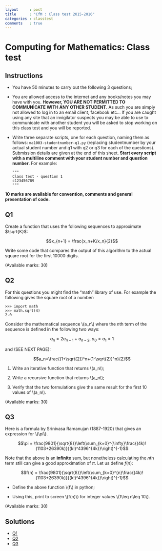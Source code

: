 ```yaml
---
layout     : post
title      : "CfM : Class test 2015-2016"
categories : classtest
comments   : true
---
```

# Computing for Mathematics: Class test

## Instructions

-   You have 50 minutes to carry out the following 3 questions;
-   You are allowed access to the internet and any books/notes you may
    have with you. **However, YOU ARE NOT PERMITTED TO COMMUNICATE WITH
    ANY OTHER STUDENT**. As such you are simply not allowed to log in to
    an email client, facebook etc… If you are caught using any site that
    an invigilator suspects you may be able to use to communicate with
    another student you will be asked to stop working on this class test
    and you will be reported.
-   Write three separate scripts, one for each question, naming them as
    follows: `ma1003-studentnumber-q1.py` (replacing studentnumber by
    your actual student number and q1 with q2 or q3 for each of the
    questions). Submission details are given at the end of this sheet.
    **Start every script with a multiline comment with your student
    number and question number**. For example:

        """
        Class test - question 1
        c123456789
        """


**10 marks are available for convention, comments and general
presentation of code.**


## Q1

Create a function that uses the following sequences to approximate
$\sqrt{K}$:

$$x_{n+1} = \frac{x_n+K/x_n}{2}$$

Write some code that compares the output of this algorithm to the actual
square root for the first 10000 digits.

(Available marks: 30)


## Q2

For this questions you might find the “math” library of use. For example
the following gives the square root of a number:

    >>> import math
    >>> math.sqrt(4)
    2.0

Consider the mathematical sequence \\(a_n\\) where the $n$th term of the
sequence is defined in the following two ways:

$$a_n = 2a_{n-1}+a_{n-2},\;a_0=a_1=1$$

and (SEE NEXT PAGE):

$$a_n=\frac{(1+\sqrt{2})^n+(1-\sqrt{2})^n}{2}$$

1.  Write an iterative function that returns \\(a_n\\);

2.  Write a recursive function that returns \\(a_n\\);

3.  Verify that the two formulations give the same result for the first
    10 values of \\(a_n\\).

(Available marks: 30)

## Q3

Here is a formula by Srinivasa Ramanujan (1887-1920) that gives an
expression for \\(\pi\\).

$$\pi = \frac{9801}{\sqrt{8}}\left(\sum_{k=0}^{\infty}\frac{(4k)!(1103+26390k)}{(k!)^4396^{4k}}\right)^{-1}$$

Note that the above is an **infinite** sum, but nonetheless calculating
the $n$th term still can give a good approximation of $\pi$. Let us
define $f(n)$:

$$f(n) = \frac{9801}{\sqrt{8}}\left(\sum_{k=0}^{n}\frac{(4k)!(1103+26390k)}{(k!)^4396^{4k}}\right)^{-1}$$

-   Define the above function \\(f\\) in python;

-   Using this, print to screen \\(f(n)\\) for integer values
    \\(1\leq n\leq 10\\).

(Available marks: 30)

## Solutions

- [Q1](./Solutions/solutionq1.py)
- [Q2](./Solutions/solutionq2.py)
- [Q3](./Solutions/solutionq3.py)
